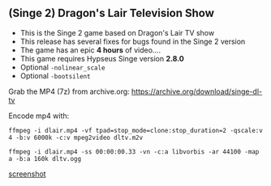 ## (Singe 2) Dragon's Lair Television Show

* This is the Singe 2 game based on Dragon's Lair TV show
* This release has several fixes for bugs found in the Singe 2 version
* The game has an epic **4 hours** of video....
* This game requires Hypseus Singe version **2.8.0**
* Optional `-nolinear_scale`
* Optional `-bootsilent`

Grab the MP4 (7z) from archive.org: https://archive.org/download/singe-dl-tv

Encode mp4 with:

    ffmpeg -i dlair.mp4 -vf tpad=stop_mode=clone:stop_duration=2 -qscale:v 4 -b:v 6000k -c:v mpeg2video dltv.m2v

    ffmpeg -i dlair.mp4 -ss 00:00:00.33 -vn -c:a libvorbis -ar 44100 -map a -b:a 160k dltv.ogg


[screenshot](dltv.png)

